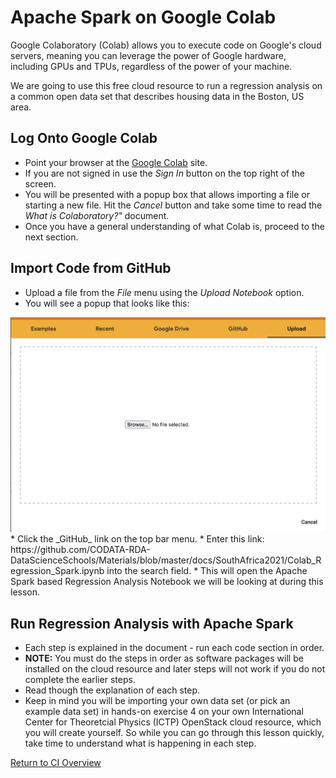 # Apache Spark on Google Colab

Google Colaboratory (Colab) allows you to execute code on Google's cloud servers, meaning you can leverage the power of Google hardware, including GPUs and TPUs, regardless of the power of your machine. 

We are going to use this free cloud resource to run a regression analysis on a common open data set that describes housing data in the Boston, US area. 

## Log Onto Google Colab

   * Point your browser at the [Google Colab](https://colab.research.google.com) site.
   * If you are not signed in use the _Sign In_ button on the top right of the screen. 
   * You will be presented with a popup box that allows importing a file or starting a new file. Hit the _Cancel_ button and take some time to read the _What is Colaboratory?"_ document. 
   * Once you have a general understanding of what Colab is, proceed to the next section.

## Import Code from GitHub

   * Upload a file from the _File_ menu using the _Upload Notebook_ option. 
   * You will see a popup that looks like this:
   <img src="Colab_Open.png" width="800"/>
   * Click the _GitHub_ link on the top bar menu.
   * Enter this link: https://github.com/CODATA-RDA-DataScienceSchools/Materials/blob/master/docs/SouthAfrica2021/Colab_Regression_Spark.ipynb into the search field.
   * This will open the Apache Spark based Regression Analysis Notebook we will be looking at during this lesson.

## Run Regression Analysis with Apache Spark
   * Each step is explained in the document - run each code section in order. 
   * **NOTE:** You must do the steps in order as software packages will be installed on the cloud resource and later steps will not work if you do not complete the earlier steps. 
   * Read though the explanation of each step.
   * Keep in mind you will be importing your own data set (or pick an example data set) in hands-on exercise 4 on your own International Center for Theoretcial Physics (ICTP) OpenStack cloud resource, which you will create yourself. So while you can go through this lesson quickly, take time to understand what is happening in each step. 

[Return to CI Overview](00-Hands_on_Exercise_Overview.md)
